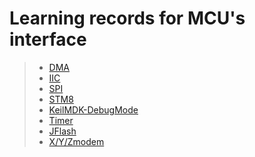 # Learning records for MCU's interface

> - [DMA](https://nbviewer.jupyter.org/github/openxzx/learn-records/blob/master/mcu/dma/DMA.ipynb)
> - [IIC](https://nbviewer.jupyter.org/github/openxzx/learn-records/blob/master/mcu/iic/IIC.ipynb)
> - [SPI](https://nbviewer.jupyter.org/github/openxzx/learn-records/blob/master/mcu/spi/SPI.ipynb)
> - [STM8](https://nbviewer.jupyter.org/github/openxzx/learn-records/blob/master/mcu/stm8/stm8.ipynb)
> - [KeilMDK-DebugMode](https://nbviewer.jupyter.org/github/openxzx/learn-records/blob/master/mcu/keil/KeilMDK-debug-mode.ipynb)
> - [Timer](https://nbviewer.jupyter.org/github/openxzx/learn-records/blob/master/mcu/timer/timer.ipynb)
> - [JFlash](https://nbviewer.jupyter.org/github/openxzx/learn-records/blob/master/mcu/jflash/JFlash.ipynb)
> - [X/Y/Zmodem](https://nbviewer.jupyter.org/github/openxzx/learn-records/blob/master/mcu/xyzmodem/xyzmodem.ipynb)
